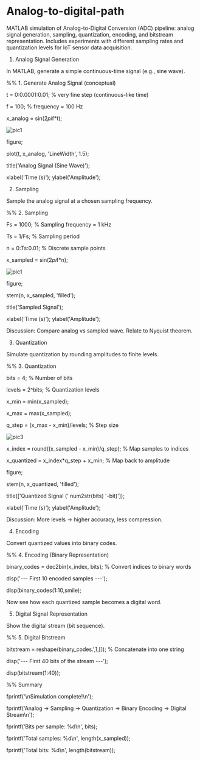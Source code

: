 # Analog-to-digital-path
MATLAB simulation of Analog-to-Digital Conversion (ADC) pipeline: analog signal generation, sampling, quantization, encoding, and bitstream representation. Includes experiments with different sampling rates and quantization levels for IoT sensor data acquisition.
1. Analog Signal Generation

In MATLAB, generate a simple continuous-time signal (e.g., sine wave).

%% 1. Generate Analog Signal (conceptual)

t = 0:0.0001:0.01;       % very fine step (continuous-like time)

f = 100;                 % frequency = 100 Hz

x_analog = sin(2*pi*f*t);



![pic1](../images/1.png)

 

figure;

plot(t, x_analog, 'LineWidth', 1.5);

title('Analog Signal (Sine Wave)');

xlabel('Time (s)'); ylabel('Amplitude');

 

 2. Sampling

Sample the analog signal at a chosen sampling frequency.

%% 2. Sampling

Fs = 1000;               % Sampling frequency = 1 kHz

Ts = 1/Fs;               % Sampling period

n = 0:Ts:0.01;           % Discrete sample points

x_sampled = sin(2*pi*f*n);

 
![pic1](../images/2.png)

figure;

stem(n, x_sampled, 'filled');

title('Sampled Signal');

xlabel('Time (s)'); ylabel('Amplitude');

 

 Discussion: Compare analog vs sampled wave. Relate to Nyquist theorem.

3. Quantization

Simulate quantization by rounding amplitudes to finite levels.

%% 3. Quantization

bits = 4;                           % Number of bits

levels = 2^bits;                    % Quantization levels

x_min = min(x_sampled);

x_max = max(x_sampled);

q_step = (x_max - x_min)/levels;    % Step size

 
![pic3](../images/3.png)

x_index = round((x_sampled - x_min)/q_step); % Map samples to indices

x_quantized = x_index*q_step + x_min;        % Map back to amplitude

 

figure;

stem(n, x_quantized, 'filled');

title(['Quantized Signal (' num2str(bits) '-bit)']);

xlabel('Time (s)'); ylabel('Amplitude');

 

 Discussion: More levels → higher accuracy, less compression.

 4. Encoding

Convert quantized values into binary codes.

%% 4. Encoding (Binary Representation)

binary_codes = dec2bin(x_index, bits); % Convert indices to binary words

 

disp('--- First 10 encoded samples ---');

disp(binary_codes(1:10,smile);

 

 

Now see how each quantized sample becomes a digital word.

 

5. Digital Signal Representation

Show the digital stream (bit sequence).

%% 5. Digital Bitstream

bitstream = reshape(binary_codes.',1,[]); % Concatenate into one string

disp('--- First 40 bits of the stream ---');

disp(bitstream(1:40));

 

 

%% Summary

fprintf('\nSimulation complete!\n');

fprintf('Analog -> Sampling -> Quantization -> Binary Encoding -> Digital Stream\n');

fprintf('Bits per sample: %d\n', bits);

fprintf('Total samples: %d\n', length(x_sampled));

fprintf('Total bits: %d\n', length(bitstream));
